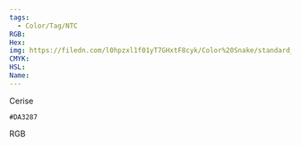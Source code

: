 ```yaml
---
tags:
  - Color/Tag/NTC
RGB:
Hex:
img: https://filedn.com/l0hpzxl1f01yT7GHxtF8cyk/Color%20Snake/standard_csv_to_svg/DA3287.svg
CMYK:
HSL:
Name:
---
```

Cerise
```palette
#DA3287
```
RGB
